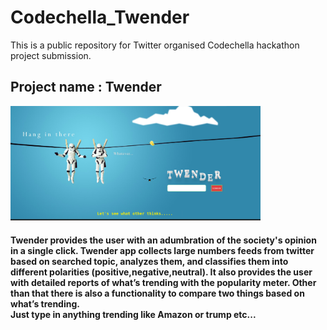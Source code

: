 <h1> Codechella_Twender </h1>
This is a public repository for Twitter organised Codechella hackathon project submission.

<h2> Project name : Twender </h2>

<img src="Selection_008.png" width="400" title="hover text">

<h4>Twender provides the user with an adumbration of the society's opinion in a single click.
Twender app collects large numbers feeds from twitter based on searched topic, analyzes them, and classifies them into different polarities (positive,negative,neutral). It also provides the user with detailed reports of what’s trending with the popularity meter. Other than that there is also a functionality to compare two things based on what’s trending.<br>
Just type in anything trending like Amazon or trump etc...</h4>

